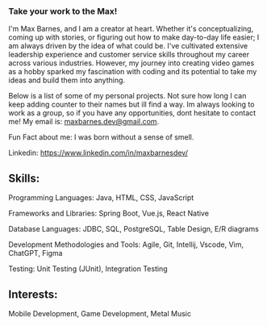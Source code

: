 ### Take your work to the Max!

I'm Max Barnes, and I am a creator at heart. Whether it's conceptualizing, coming up with stories, or figuring out how to make day-to-day life easier; I am always driven by the idea of what could be. I've cultivated extensive leadership experience and customer service skills throughout my career across various industries. However, my journey into creating video games as a hobby sparked my fascination with coding and its potential to take my ideas and build them into anything.

Below is a list of some of my personal projects. Not sure how long I can keep adding counter to their names but ill find a way. Im always looking to work as a group, so if you have any opportunities, dont hesitate to contact me! My email is: maxbarnes.dev@gmail.com.

Fun Fact about me: I was born without a sense of smell. 

Linkedin: https://www.linkedin.com/in/maxbarnesdev/

Skills:
--------------------------------------------------------------
Programming Languages: Java, HTML, CSS, JavaScript    

Frameworks and Libraries: Spring Boot, Vue.js, React Native      

Database Languages: JDBC, SQL, PostgreSQL, Table Design, E/R diagrams 

Development Methodologies and Tools: Agile, Git, Intellij, Vscode, Vim, ChatGPT, Figma   

Testing: Unit Testing (JUnit), Integration Testing    

Interests: 
---------------------------------------------------------------
Mobile Development, Game Development, Metal Music

<!--
**MaxBDGAF/MaxBDGAF** is a ✨ _special_ ✨ repository because its `README.md` (this file) appears on your GitHub profile.

Here are some ideas to get you started:

- 🔭 I’m currently working on ...
- 🌱 I’m currently learning ...
- 👯 I’m looking to collaborate on ...
- 🤔 I’m looking for help with ...
- 💬 Ask me about ...
- 📫 How to reach me: ...
- 😄 Pronouns: ...
- ⚡ Fun fact: ...
-->
